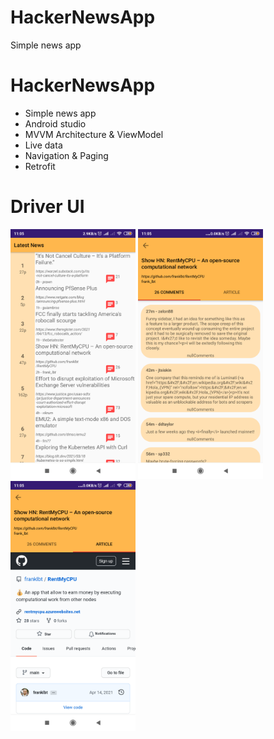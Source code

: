 # HackerNewsApp
Simple news app

# HackerNewsApp
- Simple news app
- Android studio 
- MVVM Architecture & ViewModel
- Live data 
- Navigation & Paging
- Retrofit 

# Driver UI
<img src = "sc_newsapp/newspage.png" width ="200" /> <img src = "sc_newsapp/comments.png" width ="200" /> 
<img src = "sc_newsapp/article.png" width ="200" /> 
